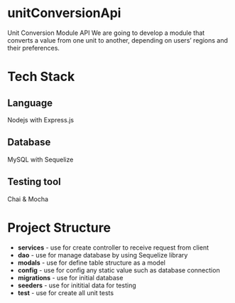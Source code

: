 # unitConversionApi
Unit Conversion Module API
We are going to develop a module that converts a value from one unit to another,
depending on users’ regions and their preferences.

# Tech Stack
## Language
Nodejs with Express.js
## Database
MySQL with Sequelize
## Testing tool
Chai & Mocha

# Project Structure
- **services** - use for create controller to receive request from client
- **dao** - use for manage database by using Sequelize library
- **modals** - use for define table structure as a model
- **config** - use for config any static value such as database connection
- **migrations** - use for initial database
- **seeders** - use for inititial data for testing
- **test** - use for create all unit tests
